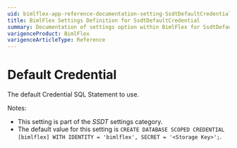 ```yaml
---
uid: bimlflex-app-reference-documentation-setting-SsdtDefaultCredential
title: BimlFlex Settings Definition for SsdtDefaultCredential
summary: Documentation of settings option within BimlFlex for SsdtDefaultCredential
varigenceProduct: BimlFlex
varigenceArticleType: Reference
---
```


# Default Credential

The default Credential SQL Statement to use.

Notes:

* This setting is part of the *SSDT* settings category.
* The default value for this setting is `CREATE DATABASE SCOPED CREDENTIAL [bimlflex]
WITH
    IDENTITY = 'bimlflex',
    SECRET = '<Storage Key>';`.
